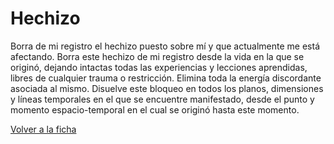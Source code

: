 # Hechizo

Borra de mi registro el hechizo puesto sobre mí y que actualmente me está afectando. Borra este hechizo de mi registro desde la vida en la que se originó, dejando intactas todas las experiencias y lecciones aprendidas, libres de cualquier trauma o restricción. Elimina toda la energía discordante asociada al mismo. Disuelve este bloqueo en todos los planos, dimensiones y líneas temporales en el que se encuentre manifestado, desde el punto y momento espacio-temporal en el cual se originó hasta este momento.

[Volver a la ficha](../ficha.md)
